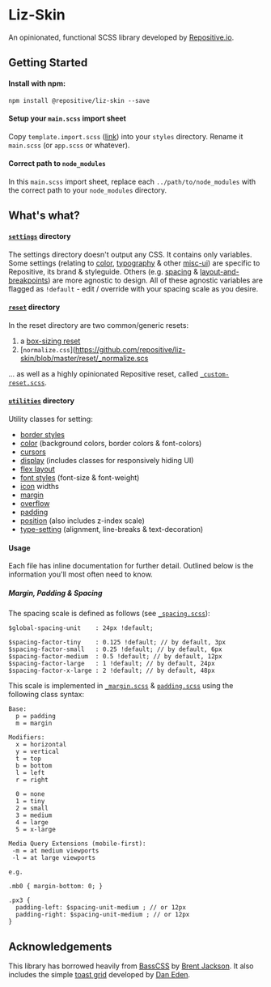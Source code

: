 # Liz-Skin

An opinionated, functional SCSS library developed by [Repositive.io](https://repositive.io/). 

## Getting Started

#### Install with npm:

`npm install @repositive/liz-skin --save`

#### Setup your `main.scss` import sheet

Copy `template.import.scss` ([link](https://github.com/repositive/liz-skin/blob/master/template.import.scss)) into your `styles` directory. Rename it `main.scss` (or `app.scss` or whatever).

#### Correct path to `node_modules`

In this `main.scss` import sheet, replace each `../path/to/node_modules` with the correct path to your `node_modules` directory.

## What's what?

#### [`settings`](https://github.com/repositive/liz-skin/tree/master/settings) directory

The settings directory doesn't output any CSS. It contains only variables. Some settings (relating to [color](https://github.com/repositive/liz-skin/blob/master/settings/_color.scss), [typography](https://github.com/repositive/liz-skin/blob/master/settings/_typography.scss) & other [misc-ui](https://github.com/repositive/liz-skin/blob/master/settings/_misc-ui.scss)) are specific to Repositive, its brand & styleguide. Others (e.g. [spacing](https://github.com/repositive/liz-skin/blob/master/settings/_spacing.scss) & [layout-and-breakpoints](https://github.com/repositive/liz-skin/blob/master/settings/_layout-and-breakpoints.scss)) are more agnostic to design. All of these agnostic variables are flagged as `!default` - edit / override with your spacing scale as you desire.

#### [`reset`](https://github.com/repositive/liz-skin/tree/master/reset) directory

In the reset directory are two common/generic resets:
1. a [box-sizing reset](https://github.com/repositive/liz-skin/blob/master/reset/_box-sizing.scss)
2. [`normalize.css`](https://github.com/repositive/liz-skin/blob/master/reset/_normalize.scs

... as well as a highly opinionated Repositive reset, called [`_custom-reset.scss`](https://github.com/repositive/liz-skin/blob/master/reset/_custom-reset.scss).

#### [`utilities`](https://github.com/repositive/liz-skin/tree/master/utilities) directory

Utility classes for setting:

* [border styles](https://github.com/repositive/liz-skin/blob/master/utilities/_border.scss)
* [color](https://github.com/repositive/liz-skin/blob/master/utilities/_color.scss) (background colors, border colors & font-colors)
* [cursors](https://github.com/repositive/liz-skin/blob/master/utilities/_cursor.scss)
* [display](https://github.com/repositive/liz-skin/blob/master/utilities/_display.scss) (includes classes for responsively hiding UI)
* [flex layout](https://github.com/repositive/liz-skin/blob/master/utilities/_flex.scss)
* [font styles](https://github.com/repositive/liz-skin/blob/master/utilities/_font-styles.scss) (font-size & font-weight)
* [icon](https://github.com/repositive/liz-skin/blob/master/utilities/_icon.scss) widths
* [margin](https://github.com/repositive/liz-skin/blob/master/utilities/_margin.scss)
* [overflow](https://github.com/repositive/liz-skin/blob/master/utilities/_overflow.scss)
* [padding](https://github.com/repositive/liz-skin/blob/master/utilities/_padding.scss)
* [position](https://github.com/repositive/liz-skin/blob/master/utilities/_position.scss) (also includes z-index scale)
* [type-setting](https://github.com/repositive/liz-skin/blob/master/utilities/_type-setting.scss) (alignment, line-breaks & text-decoration)

#### Usage

Each file has inline documentation for further detail. Outlined below is the information you'll most often need to know.

##### Margin, Padding & Spacing

The spacing scale is defined as follows (see [`_spacing.scss`](https://github.com/repositive/liz-skin/blob/master/settings/_spacing.scss)):

```
$global-spacing-unit    : 24px !default;

$spacing-factor-tiny    : 0.125 !default; // by default, 3px
$spacing-factor-small   : 0.25 !default; // by default, 6px
$spacing-factor-medium  : 0.5 !default; // by default, 12px
$spacing-factor-large   : 1 !default; // by default, 24px
$spacing-factor-x-large : 2 !default; // by default, 48px
```

This scale is implemented in [`_margin.scss`](https://github.com/repositive/liz-skin/blob/master/utilities/_margin.scss) & [`padding.scss`](https://github.com/repositive/liz-skin/blob/master/utilities/_padding.scss) using the following class syntax:

```
Base:
  p = padding
  m = margin
 
Modifiers:
  x = horizontal
  y = vertical
  t = top
  b = bottom
  l = left
  r = right
   
  0 = none
  1 = tiny
  2 = small
  3 = medium
  4 = large
  5 = x-large
    
Media Query Extensions (mobile-first):
 -m = at medium viewports
 -l = at large viewports
   
e.g. 

.mb0 { margin-bottom: 0; }

.px3 { 
  padding-left: $spacing-unit-medium ; // or 12px
  padding-right: $spacing-unit-medium ; // or 12px
}

```

## Acknowledgements

This library has borrowed heavily from [BassCSS](http://basscss.com/) by [Brent Jackson](http://jxnblk.com/). It also includes the simple [toast grid](https://daneden.github.io/Toast/) developed by [Dan Eden](https://daneden.me/).
